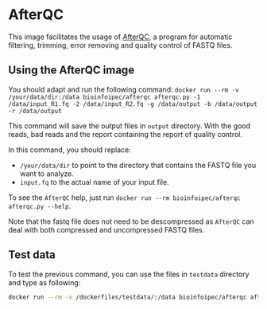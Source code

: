 # AfterQC
This image facilitates the usage of [AfterQC](https://github.com/OpenGene/AfterQC), a program for automatic filtering, trimming, error removing and quality control of FASTQ files.

## Using the AfterQC image
You should adapt and run the following command: `docker run --rm -v /your/data/dir:/data bioinfoipec/afterqc afterqc.py -1 /data/input_R1.fq -2 /data/input_R2.fq -g /data/output -b /data/output -r /data/output`

This command will save the output files in `output` directory. With the good reads, bad reads and the report containing the report of quality control.

In this command, you should replace:
- `/your/data/dir` to point to the directory that contains the FASTQ file you want to analyze.
- `input.fq` to the actual name of your input file.

To see the `AfterQC` help, just run `docker run --rm bioinfoipec/afterqc afterqc.py --help`.

Note that the fastq file does not need to be descompressed as `AfterQC` can deal with both compressed and uncompressed FASTQ files.

## Test data
To test the previous command, you can use the files in `testdata` directory and type as following:

```bash
docker run --rm -v /dockerfiles/testdata/:/data bioinfoipec/afterqc afterqc.py -1 /data/R1.fq -1 /data/R2.fq -g /data/output -b /data/output -r /data/output
```
